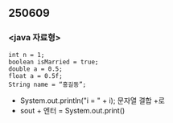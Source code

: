 ## 250609

### <java 자료형>
    int n = 1;
    boolean isMarried = true;
    double a = 0.5;
    float a = 0.5f;
    String name = “홍길동”;

- System.out.println("i = " + i); 문자열 결합 +로
- sout + 엔터 = System.out.print()